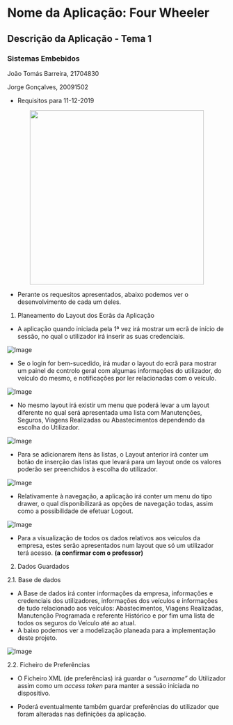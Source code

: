 # Nome da Aplicação: Four Wheeler
## Descrição da Aplicação - Tema 1
### Sistemas Embebidos

João Tomás Barreira, 21704830

Jorge Gonçalves, 20091502


- Requisitos para 11-12-2019

<p align="center">
  <img width="400" src="https://i.imgur.com/KKDO7v9.png">
</p>

- Perante os requesitos apresentados, abaixo podemos ver o desenvolvimento de cada um deles.


1. Planeamento do Layout dos Ecrãs da Aplicação


- A aplicação quando iniciada pela 1ª vez irá mostrar um ecrã de início de sessão, no qual o utilizador irá inserir as suas credenciais.

![Image](https://i.imgur.com/bLml03t.png)

- Se o login for bem-sucedido, irá mudar o layout do ecrã para mostrar um painel de controlo geral com algumas informações do utilizador, do veículo do mesmo, e notificações por ler relacionadas com o veículo.

![Image](https://i.imgur.com/2zJ4ACK.png)


- No mesmo layout irá existir um menu que poderá levar a um layout diferente no qual será apresentada uma lista com Manutenções, Seguros, Viagens Realizadas ou Abastecimentos dependendo da escolha do Utilizador.

![Image](https://i.imgur.com/9IANu94.png)


- Para se adicionarem itens às listas, o Layout anterior irá conter um botão de inserção das listas que levará para um layout onde os valores poderão ser preenchidos à escolha do utilizador.

![Image](https://i.imgur.com/0Q7yJ3Q.png)

- Relativamente à navegação, a aplicação irá conter um menu do tipo drawer, o qual disponibilizará as opções de navegação todas, assim como a possibilidade de efetuar Logout.

![Image](https://i.imgur.com/WfjRWwg.png)

- Para a visualização de todos os dados relativos aos veiculos da empresa, estes serão apresentados num layout que só um utilizador terá acesso. **(a confirmar com o professor)**


2. Dados Guardados

2.1. Base de dados

- A Base de dados irá conter informações da empresa, informações e credenciais dos utilizadores, informações dos veículos e informações de tudo relacionado aos veículos: Abastecimentos, Viagens Realizadas, Manutenção Programada e referente Histórico e por fim uma lista de todos os seguros do Veículo até ao atual.
- A baixo podemos ver a modelização planeada para a implementação deste projeto.

![Image](https://i.imgur.com/dxpe8AP.png)


2.2. Ficheiro de Preferências

- O Ficheiro XML (de preferências) irá guardar o _“username”_ do Utilizador assim como um _access token_ para manter a sessão iniciada no dispositivo.

- Poderá eventualmente também guardar preferências do utilizador que foram alteradas nas definições da aplicação.
